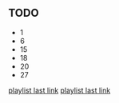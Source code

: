 ## TODO

* 1
* 6
* 15
* 18
* 20
* 27

[playlist last link](https://www.youtube.com/watch?v=0KHRI8f1nG4&list=PLIa6ytOJ8rtB_AWegL-mGdb3CMh5_2ZOh&index=30&ab_channel=UkrArtDesign)
[playlist last link]()